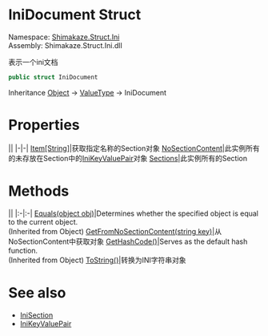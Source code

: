 # IniDocument Struct
Namespace: [Shimakaze.Struct.Ini](Shimakaze.Struct.Ini/Shimakaze.Struct.Ini.md)  
Assembly: Shimakaze.Struct.Ini.dll  

表示一个ini文档

```csharp
public struct IniDocument
```
Inheritance [Object](//docs.microsoft.com/dotnet/api/system.object) -> [ValueType](//docs.microsoft.com/dotnet/api/system.valuetype) -> IniDocument  

# Properties
||
|-|-|
[Item[String]](Shimakaze.Struct.Ini/IniDocument/Properties/Item[].md)|获取指定名称的Section对象
[NoSectionContent](Shimakaze.Struct.Ini/IniDocument/Properties/NoSectionContent.md)|此实例所有的未存放在Section中的[IniKeyValuePair](Shimakaze.Struct.Ini/IniKeyValuePair/IniKeyValuePair.md)对象
[Sections](Shimakaze.Struct.Ini/IniDocument/Properties/Sections.md)|此实例所有的Section

# Methods
||
|:-|:-|
[Equals(object obj)](//docs.microsoft.com/dotnet/api/system.object.equals)|Determines whether the specified object is equal to the current object. <br>(Inherited from Object)
[GetFromNoSectionContent(string key)](Shimakaze.Struct.Ini/IniDocument/Methods/GetFromNoSectionContent.md)|从NoSectionContent中获取对象
[GetHashCode()](//docs.microsoft.com/zh-cn/dotnet/api/system.object.gethashcode#System_Object_GetHashCode)|Serves as the default hash function. <br>(Inherited from Object)
[ToString()](Shimakaze.Struct.Ini/IniDocument/Methods/ToString.md)|转换为INI字符串对象

# See also
- [IniSection](Shimakaze.Struct.Ini/IniSection/IniSection.md)
- [IniKeyValuePair](Shimakaze.Struct.Ini/IniKeyValuePair/IniKeyValuePair.md)